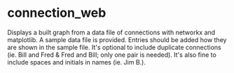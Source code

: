 # connection_web
Displays a built graph from a data file of connections with networkx and matplotlib. A sample data file is provided.
Entries should be added how they are shown in the sample file. It's optional to include duplicate connections (ie. Bill and
Fred & Fred and Bill; only one pair is needed). It's also fine to include spaces and initials in names (ie. Jim B.).
